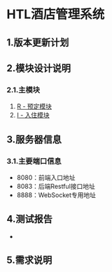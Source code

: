 # HTL酒店管理系统

## 1.版本更新计划

## 2.模块设计说明

### 2.1.主模块

1. [R - 预定模块](kelp/design/preorder/README.md)
2. [I - 入住模块](/system/htl/design/occup/README.md)

## 3.服务器信息

### 3.1.主要端口信息

* 8080：前端入口地址
* 8083：后端Restful接口地址
* 8888：WebSocket专用地址

## 4.测试报告

* 
## 5.需求说明



